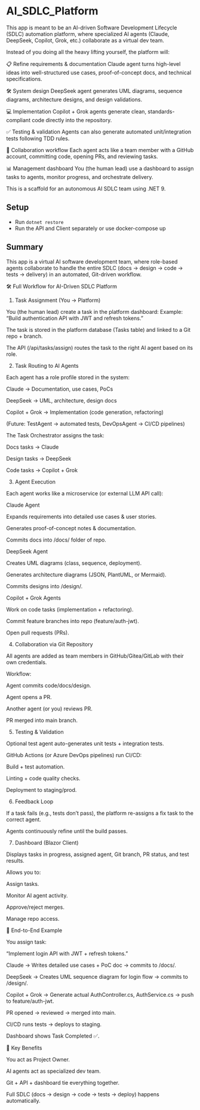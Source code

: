 # AI_SDLC_Platform
This app is meant to be an AI-driven Software Development Lifecycle (SDLC) automation platform, where specialized AI agents (Claude, DeepSeek, Copilot, Grok, etc.) collaborate as a virtual dev team.

Instead of you doing all the heavy lifting yourself, the platform will:

📋 Refine requirements & documentation
Claude agent turns high-level ideas into well-structured use cases, proof-of-concept docs, and technical specifications.

🛠 System design
DeepSeek agent generates UML diagrams, sequence diagrams, architecture designs, and design validations.

💻 Implementation
Copilot + Grok agents generate clean, standards-compliant code directly into the repository.

✅ Testing & validation
Agents can also generate automated unit/integration tests following TDD rules.

🔄 Collaboration workflow
Each agent acts like a team member with a GitHub account, committing code, opening PRs, and reviewing tasks.

📊 Management dashboard
You (the human lead) use a dashboard to assign tasks to agents, monitor progress, and orchestrate delivery.

This is a scaffold for an autonomous AI SDLC team using .NET 9.

## Setup
- Run `dotnet restore`
- Run the API and Client separately or use docker-compose up
## Summary
This app is a virtual AI software development team, where role-based agents collaborate to handle the entire SDLC (docs → design → code → tests → delivery) in an automated, Git-driven workflow.

🛠 Full Workflow for AI-Driven SDLC Platform
1. Task Assignment (You → Platform)

You (the human lead) create a task in the platform dashboard:
Example: “Build authentication API with JWT and refresh tokens.”

The task is stored in the platform database (Tasks table) and linked to a Git repo + branch.

The API (/api/tasks/assign) routes the task to the right AI agent based on its role.

2. Task Routing to AI Agents

Each agent has a role profile stored in the system:

Claude → Documentation, use cases, PoCs

DeepSeek → UML, architecture, design docs

Copilot + Grok → Implementation (code generation, refactoring)

(Future: TestAgent → automated tests, DevOpsAgent → CI/CD pipelines)

The Task Orchestrator assigns the task:

Docs tasks → Claude

Design tasks → DeepSeek

Code tasks → Copilot + Grok

3. Agent Execution

Each agent works like a microservice (or external LLM API call):

Claude Agent

Expands requirements into detailed use cases & user stories.

Generates proof-of-concept notes & documentation.

Commits docs into /docs/ folder of repo.

DeepSeek Agent

Creates UML diagrams (class, sequence, deployment).

Generates architecture diagrams (JSON, PlantUML, or Mermaid).

Commits designs into /design/.

Copilot + Grok Agents

Work on code tasks (implementation + refactoring).

Commit feature branches into repo (feature/auth-jwt).

Open pull requests (PRs).

4. Collaboration via Git Repository

All agents are added as team members in GitHub/Gitea/GitLab with their own credentials.

Workflow:

Agent commits code/docs/design.

Agent opens a PR.

Another agent (or you) reviews PR.

PR merged into main branch.

5. Testing & Validation

Optional test agent auto-generates unit tests + integration tests.

GitHub Actions (or Azure DevOps pipelines) run CI/CD:

Build + test automation.

Linting + code quality checks.

Deployment to staging/prod.

6. Feedback Loop

If a task fails (e.g., tests don’t pass), the platform re-assigns a fix task to the correct agent.

Agents continuously refine until the build passes.

7. Dashboard (Blazor Client)

Displays tasks in progress, assigned agent, Git branch, PR status, and test results.

Allows you to:

Assign tasks.

Monitor AI agent activity.

Approve/reject merges.

Manage repo access.

🔄 End-to-End Example

You assign task:

“Implement login API with JWT + refresh tokens.”

Claude → Writes detailed use cases + PoC doc → commits to /docs/.

DeepSeek → Creates UML sequence diagram for login flow → commits to /design/.

Copilot + Grok → Generate actual AuthController.cs, AuthService.cs → push to feature/auth-jwt.

PR opened → reviewed → merged into main.

CI/CD runs tests → deploys to staging.

Dashboard shows Task Completed ✅.

📌 Key Benefits

You act as Project Owner.

AI agents act as specialized dev team.

Git + API + dashboard tie everything together.

Full SDLC (docs → design → code → tests → deploy) happens automatically.
